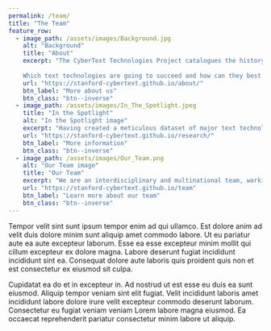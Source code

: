 ```yaml
---
permalink: /team/
title: "The Team"
feature_row:
  - image_path: /assets/images/Background.jpg
    alt: "Background"
    title: "About"
    excerpt: "The CyberText Technologies Project catalogues the history of dominant text-based human communication devices in an effort to identify common traits. We use those traits to discover the patterns that can predict the future of modern-day technologies.
    
    Which text technologies are going to succeed and how can they best be developed? The answer lies in the patterns of the past."
    url: "https://stanford-cybertext.github.io/about/"
    btn_label: "More about us"
    btn_class: "btn--inverse"
  - image_path: /assets/images/In_The_Spotlight.jpeg
    title: "In the Spotlight"
    alt: "In the Spotlight image"
    excerpt: "Having created a meticulous dataset of major text technologies through history, our project is now in its second phase. Learn more about how  we move from this dataset to employing big data in order to test and verify the patterns we have found."
    url: "https://stanford-cybertext.github.io/research/"
    btn_label: "More information"
    btn_class: "btn--inverse"
  - image_path: /assets/images/Our_Team.png
    alt: "Our Team image"
    title: "Our Team"
    excerpt: "We are an interdisciplinary and multinational team, working together to understand the patterns behind the history of text technologies."
    url: "https://stanford-cybertext.github.io/team"
    btn_label: "Learn more about our team"
    btn_class: "btn--inverse"
---
```


Tempor velit sint sunt ipsum tempor enim ad qui ullamco. Est dolore anim ad velit duis dolore minim sunt aliquip amet commodo labore. Ut eu pariatur aute ea aute excepteur laborum. Esse ea esse excepteur minim mollit qui cillum excepteur ex dolore magna. Labore deserunt fugiat incididunt incididunt sint ea. Consequat dolore aute laboris quis proident quis non et est consectetur ex eiusmod sit culpa.

Cupidatat ea do et in excepteur in. Ad nostrud ut est esse eu duis ea sunt eiusmod. Aliquip tempor veniam sint elit fugiat. Velit incididunt laboris amet incididunt labore dolore irure velit excepteur commodo deserunt laborum. Consectetur eu fugiat veniam veniam Lorem labore magna eiusmod. Ea occaecat reprehenderit pariatur consectetur minim labore ut aliquip.
